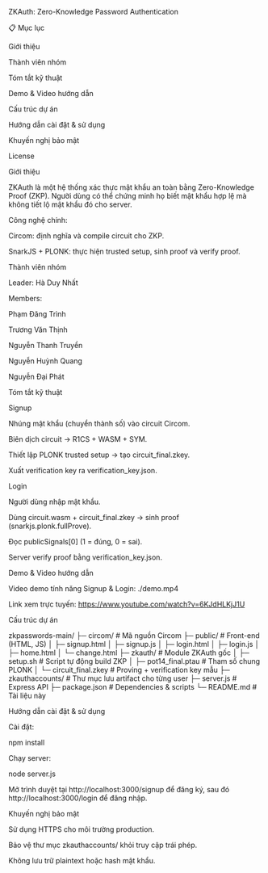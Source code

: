 ZKAuth: Zero-Knowledge Password Authentication

📋 Mục lục

Giới thiệu

Thành viên nhóm

Tóm tắt kỹ thuật

Demo & Video hướng dẫn

Cấu trúc dự án

Hướng dẫn cài đặt & sử dụng

Khuyến nghị bảo mật

License

Giới thiệu

ZKAuth là một hệ thống xác thực mật khẩu an toàn bằng Zero-Knowledge Proof (ZKP). Người dùng có thể chứng minh họ biết mật khẩu hợp lệ mà không tiết lộ mật khẩu đó cho server.

Công nghệ chính:

Circom: định nghĩa và compile circuit cho ZKP.

SnarkJS + PLONK: thực hiện trusted setup, sinh proof và verify proof.

Thành viên nhóm

Leader: Hà Duy Nhất

Members:

Phạm Đăng Trình

Trương Văn Thịnh

Nguyễn Thanh Truyền

Nguyễn Huỳnh Quang

Nguyễn Đại Phát

Tóm tắt kỹ thuật

Signup

Nhúng mật khẩu (chuyển thành số) vào circuit Circom.

Biên dịch circuit → R1CS + WASM + SYM.

Thiết lập PLONK trusted setup → tạo circuit_final.zkey.

Xuất verification key ra verification_key.json.

Login

Người dùng nhập mật khẩu.

Dùng circuit.wasm + circuit_final.zkey → sinh proof (snarkjs.plonk.fullProve).

Đọc publicSignals[0] (1 = đúng, 0 = sai).

Server verify proof bằng verification_key.json.

Demo & Video hướng dẫn

Video demo tính năng Signup & Login: ./demo.mp4

Link xem trực tuyến: https://www.youtube.com/watch?v=6KJdHLKjJ1U

Cấu trúc dự án

zkpasswords-main/
├─ circom/                 # Mã nguồn Circom
├─ public/                 # Front-end (HTML, JS)
│   ├─ signup.html
│   ├─ signup.js
│   ├─ login.html
│   ├─ login.js
│   ├─ home.html
│   └─ change.html
├─ zkauth/                 # Module ZKAuth gốc
│   ├─ setup.sh            # Script tự động build ZKP
│   ├─ pot14_final.ptau    # Tham số chung PLONK
│   └─ circuit_final.zkey  # Proving + verification key mẫu
├─ zkauthaccounts/         # Thư mục lưu artifact cho từng user
├─ server.js               # Express API
├─ package.json            # Dependencies & scripts
└─ README.md               # Tài liệu này

Hướng dẫn cài đặt & sử dụng

Cài đặt:

npm install

Chạy server:

node server.js

Mở trình duyệt tại http://localhost:3000/signup để đăng ký, sau đó http://localhost:3000/login để đăng nhập.

Khuyến nghị bảo mật

Sử dụng HTTPS cho môi trường production.

Bảo vệ thư mục zkauthaccounts/ khỏi truy cập trái phép.

Không lưu trữ plaintext hoặc hash mật khẩu.